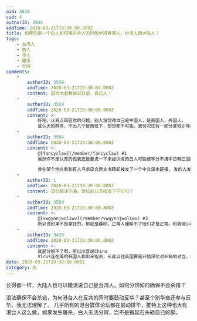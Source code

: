```yaml
---
aid: 3616
cid: 4
authorID: 2924
addTime: 2020-03-21T19:30:00.000Z
title: 如果你是一个白人如何屠杀华人的时候分辨香港人，台湾人和大陆人？
tags:
    - 台湾人
    - 白人
    - 华人
    - 屠杀
    - 分辨
comments:
    -
        authorID: 3559
        addTime: 2020-03-21T19:30:00.000Z
        content: 因为太君我会说日语，自己人！
    -
        authorID: 3559
        addTime: 2020-03-21T19:30:00.000Z
        content: >-
            好吧，认真点回答你的问题，别人没觉得自己是中国人，是美国人，外国人。
            这么大的群体，不出几个智商低下，想想都不可能。更何况还有一部分拿钱引导舆论的人群。
    -
        authorID: 3564
        addTime: 2020-03-21T19:30:00.000Z
        content: >-
            @[fancyclaw](/member/fancyclaw) #1
            虽然你不是认真的但我还是要说一下未经训练的白人可能根本分不清中日韩三国的语言.  

            曾在某个地方看到有人寻求日文原文书籍却被发了一个中文译本链接, 发的人发的时候还特别说明是日文原版, 发的人自己浑然不知.
    -
        authorID: 1
        addTime: 2020-03-21T19:30:00.000Z
        content: 语句都读不通，发帖前认真检查下不行吗？
    -
        authorID: 3559
        addTime: 2020-03-21T19:30:00.000Z
        content: >-
            @[vwgynnjwoliwv](/member/vwgynnjwoliwv) #3
            所以说如果不是拿钱的，那就是蠢呗。正常人理解不了他们才是正常。和极端小粉红一样惹人发笑。
    -
        authorID: 3433
        addTime: 2020-03-21T19:30:00.000Z
        content: >-
            就是分辨不了啊，所以川普说China
            Virus连在美的韩国人都出来指责，长此以往美国要是开始深化对亚裔的对立，就是把在美亚裔全往中共那边推。
date: 2020-03-21T19:30:00.000Z
category: 水
---
```


长得都一样，大陆人也可以撒谎说自己是台湾人。如何分辨如何确保不会杀错？

没法确保不会杀错，为何港台人在反共的同时要鼓动反华？甚至个别华裔还参与反华。我无法理解了。 几乎所有的港台媒体论坛都在鼓动排华，推特上这种也大有港台人这么做，如果发生屠杀，白人无法分辨，岂不是搬起石头砸自己的脚。

